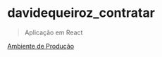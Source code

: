 # davidequeiroz_contratar
> Aplicação em React

[Ambiente de Produção](https://davidequeiroz-contratar.vercel.app/)
